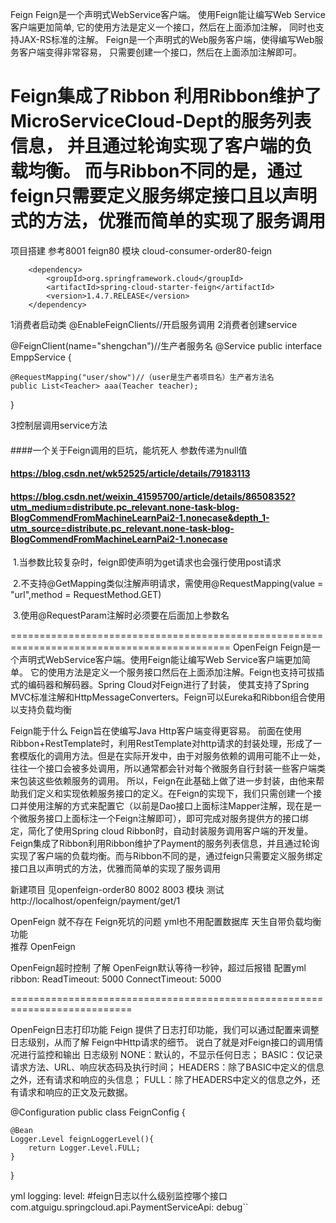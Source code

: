 Feign
Feign是一个声明式WebService客户端。
使用Feign能让编写Web Service客户端更加简单, 
它的使用方法是定义一个接口，然后在上面添加注解，
同时也支持JAX-RS标准的注解。
Feign是一个声明式的Web服务客户端，使得编写Web服务客户端变得非常容易，
只需要创建一个接口，然后在上面添加注解即可。

Feign集成了Ribbon
利用Ribbon维护了MicroServiceCloud-Dept的服务列表信息，
并且通过轮询实现了客户端的负载均衡。
而与Ribbon不同的是，通过feign只需要定义服务绑定接口且以声明式的方法，优雅而简单的实现了服务调用
=============================================================
项目搭建 参考8001 feign80 模块
cloud-consumer-order80-feign
 <!--feign接口-->
        <dependency>
            <groupId>org.springframework.cloud</groupId>
            <artifactId>spring-cloud-starter-feign</artifactId>
            <version>1.4.7.RELEASE</version>
        </dependency>
1消费者启动类
@EnableFeignClients//开启服务调用
2消费者创建service

@FeignClient(name="shengchan")//生产者服务名
@Service
public interface EmppService {

    @RequestMapping("user/show")//（user是生产者项目名）生产者方法名
    public List<Teacher> aaa(Teacher teacher);

}

3控制层调用service方法
####
####一个关于Feign调用的巨坑，能坑死人  参数传递为null值
#### https://blog.csdn.net/wk52525/article/details/79183113 
#### https://blog.csdn.net/weixin_41595700/article/details/86508352?utm_medium=distribute.pc_relevant.none-task-blog-BlogCommendFromMachineLearnPai2-1.nonecase&depth_1-utm_source=distribute.pc_relevant.none-task-blog-BlogCommendFromMachineLearnPai2-1.nonecase

 1.当参数比较复杂时，feign即使声明为get请求也会强行使用post请求

 2.不支持@GetMapping类似注解声明请求，需使用@RequestMapping(value = "url",method = RequestMethod.GET)

 3.使用@RequestParam注解时必须要在后面加上参数名

============================================================================================
OpenFeign
Feign是一个声明式WebService客户端。使用Feign能让编写Web Service客户端更加简单。
它的使用方法是定义一个服务接口然后在上面添加注解。Feign也支持可拔插式的编码器和解码器。Spring Cloud对Feign进行了封装，
使其支持了Spring MVC标准注解和HttpMessageConverters。Feign可以Eureka和Ribbon组合使用以支持负载均衡

Feign能于什么
Feign旨在使编写Java Http客户端变得更容易。
前面在使用Ribbon+RestTemplate时，利用RestTemplate对http请求的封装处理，形成了一套模版化的调用方法。但是在实际开发中，由于对服务依赖的调用可能不止一处，往往一个接口会被多处调用，所以通常都会针对每个微服务自行封装一些客户端类来包装这些依赖服务的调用。
所以，Feign在此基础上做了进一步封装，由他来帮助我们定义和实现依赖服务接口的定义。在Feign的实现下，我们只需创建一个接口并使用注解的方式来配置它（以前是Dao接口上面标注Mapper注解，现在是一个微服务接口上面标注一个Feign注解即可），即可完成对服务提供方的接口绑定，简化了使用Spring cloud Ribbon时，自动封装服务调用客户端的开发量。
Feign集成了Ribbon利用Ribbon维护了Payment的服务列表信息，并且通过轮询实现了客户端的负载均衡。而与Ribbon不同的是，通过feign只需要定义服务绑定接口且以声明式的方法，优雅而简单的实现了服务调用

新建项目 见openfeign-order80 8002   8003 模块
测试 http://localhost/openfeign/payment/get/1


OpenFeign 就不存在 Feign死坑的问题 yml也不用配置数据库
天生自带负载均衡功能  
推荐 OpenFeign

OpenFeign超时控制 了解
OpenFeign默认等待一秒钟，超过后报错
配置yml
ribbon:
  ReadTimeout:  5000
  ConnectTimeout: 5000

===========================================================================

OpenFeign日志打印功能 
Feign 提供了日志打印功能，我们可以通过配置来调整日志级别，从而了解 Feign中Http请求的细节。
说白了就是对Feign接口的调用情况进行监控和输出
日志级别
NONE：默认的，不显示任何日志；
BASIC：仅记录请求方法、URL、响应状态码及执行时间；
HEADERS：除了BASIC中定义的信息之外，还有请求和响应的头信息；
FULL：除了HEADERS中定义的信息之外，还有请求和响应的正文及元数据。

@Configuration
public class FeignConfig {

    @Bean
    Logger.Level feignLoggerLevel(){
        return Logger.Level.FULL;
    }
}

yml
logging:
  level:
    #feign日志以什么级别监控哪个接口
    com.atguigu.springcloud.api.PaymentServiceApi: debug``

